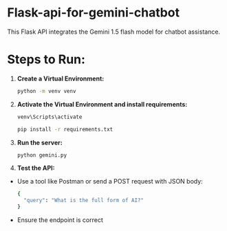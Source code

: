 # Flask-api-for-gemini-chatbot
This Flask API integrates the Gemini 1.5 flash model for chatbot assistance.

# Steps to Run:

1. **Create a Virtual Environment:**

   ```bash
   python -m venv venv
   ```
2. **Activate the Virtual Environment and install requirements:**
 
   ```bash
   venv\Scripts\activate
   ```
   ```bash
   pip install -r requirements.txt
   ```
3. **Run the server:**

   ```bash
   python gemini.py
   ```
   
4. **Test the API:**
   
- Use a tool like Postman or send a POST request with JSON body:
  ```bash
  {
    "query": "What is the full form of AI?"
  }
  ```
- Ensure the endpoint is correct

